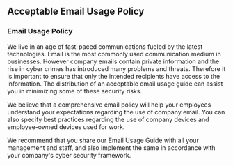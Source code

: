 ## Acceptable Email Usage Policy
### Email Usage Policy

We live in an age of fast-paced communications fueled by the latest technologies. Email is the most commonly used communication medium in businesses. However company emails contain private information and the rise in cyber crimes has introduced many problems and threats. Therefore it is important to ensure that only the intended recipients have access to the information. The distribution of an acceptable email usage guide can assist you in minimizing some of these security risks.

We believe that a comprehensive email policy will help your employees understand your expectations regarding the use of company email. You can also specify best practices regarding the use of company devices and employee-owned devices used for work.

We recommend that you share our Email Usage Guide with all your management and staff, and also implement the same in accordance with your company's cyber security framework.